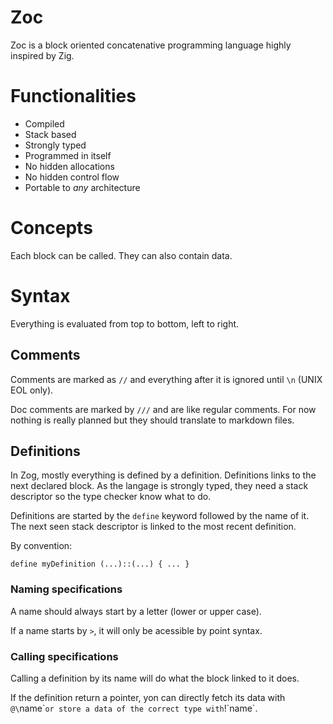 # Zoc

Zoc is a block oriented concatenative programming language highly inspired by Zig.

# Functionalities
- Compiled
- Stack based
- Strongly typed
- Programmed in itself
- No hidden allocations
- No hidden control flow
- Portable to *any* architecture

# Concepts
Each block can be called. They can also contain data.

# Syntax
Everything is evaluated from top to bottom, left to right.

## Comments
Comments are marked as `//` and everything after it is ignored until `\n` (UNIX EOL only).

Doc comments are marked by `///` and are like regular comments. For now nothing is really planned but they should translate to markdown files.

## Definitions
In Zog, mostly everything is defined by a definition. Definitions links to the next declared block. As the langage is strongly typed, they need a stack descriptor so the type checker know what to do.

Definitions are started by the `define` keyword followed by the name of it. The next seen stack descriptor is linked to the most recent definition.

By convention:
```
define myDefinition (...)::(...) { ... }
```

### Naming specifications
A name should always start by a letter (lower or upper case).

If a name starts by `>`, it will only be acessible by point syntax.

### Calling specifications
Calling a definition by its name will do what the block linked to it does.

If the definition return a pointer, yon can directly fetch its data with `@\`name\`` or store a data of the correct type with `!\`name\`.
